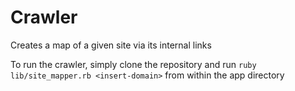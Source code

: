 # Crawler

Creates a map of a given site via its internal links

To run the crawler, simply clone the repository and run `ruby lib/site_mapper.rb <insert-domain>`
from within the app directory
